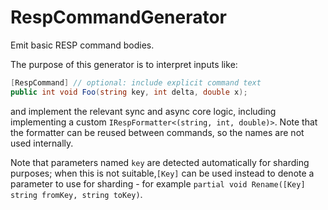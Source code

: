# RespCommandGenerator

Emit basic RESP command bodies.

The purpose of this generator is to interpret inputs like:

``` c#
[RespCommand] // optional: include explicit command text
public int void Foo(string key, int delta, double x);
```

and implement the relevant sync and async core logic, including
implementing a custom `IRespFormatter<(string, int, double)>`. Note that 
the formatter can be reused between commands, so the names are not used internally.

Note that parameters named `key` are detected automatically for sharding purposes;
when this is not suitable,`[Key]` can be used instead to denote a parameter to use
for sharding - for example `partial void Rename([Key] string fromKey, string toKey)`.